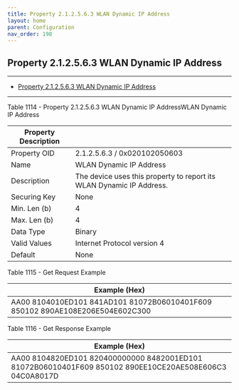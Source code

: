 ```yaml
---
title: Property 2.1.2.5.6.3 WLAN Dynamic IP Address
layout: home
parent: Configuration
nav_order: 198
---
```


## Property 2.1.2.5.6.3 WLAN Dynamic IP Address

---

- [Property 2.1.2.5.6.3 WLAN Dynamic IP Address](#property-212563-wlan-dynamic-ip-address)

---


Table 1114 - Property 2.1.2.5.6.3 WLAN Dynamic IP AddressWLAN Dynamic IP
Address

| Property Description |  |
|----|----|
| Property OID | 2.1.2.5.6.3 / 0x020102050603 |
| Name | WLAN Dynamic IP Address |
| Description | The device uses this property to report its WLAN Dynamic IP Address. |
| Securing Key | None |
| Min. Len (b) | 4 |
| Max. Len (b) | 4 |
| Data Type | Binary |
| Valid Values | Internet Protocol version 4 |
| Default | None |

Table 1115 - Get Request Example

| Example (Hex) |
|----|
| AA00 8104010ED101 841AD101 81072B06010401F609 850102 890AE108E206E504E602C300 |

Table 1116 - Get Response Example

| Example (Hex) |
|----|
| AA00 8104820ED101 820400000000 8482001ED101 81072B06010401F609 850102 890EE10CE20AE508E606C3 04C0A8017D |

##